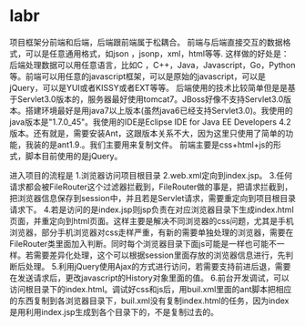 labr
====

项目框架分前端和后端，后端跟前端属于松耦合。
前端与后端直接交互的数据格式，可以是任意通用格式，如json ，jsonp，xml，html等等.
这样做的好处是：后端处理数据可以用任意语言，比如C ，C++，Java，Javascript，Go，Python等。前端可以用任意的javascript框架，可以是原始的javascript，可以是jQuery，可以是YUI或者KISSY或者EXT等等。
后端使用的技术比较简单但是是基于Servlet3.0版本的，服务器最好使用tomcat7。JBoss好像不支持Servlet3.0版本。搭建环境最好是用java7以上版本(虽然java6已经支持Servlet3.0)。我使用的java版本是"1.7.0_45"。我使用的IDE是Eclipse IDE for Java EE Developers 4.2版本。还有就是，需要安装Ant，这跟版本关系不大，因为这里只使用了简单的功能，我装的是ant1.9.。我们主要用来复制文件。
前端主要是css+html+js的形式，脚本目前使用的是jQuery。

进入项目的流程是
1.浏览器访问项目根目录
2.web.xml定向到index.jsp。
3.任何请求都会被FileRouter这个过滤器拦截到，FileRouter做的事是，把请求拦截到，把浏览器信息保存到session中，并且若是Servlet请求，需要重定向到项目根目录请求下。
4.若是访问的是index.jsp则jsp负责在对应浏览器目录下生成index.html页面，并重定向到html页面。这样主要是解决不同浏览器的css问题，尤其是手机浏览器，部分手机浏览器对css走样严重，有新的需要单独处理的浏览器，需要在FileRouter类里面加入判断。同时每个浏览器目录下面js可能是一样也可能不一样。若需要差异化处理，这个可以根据session里面存放的浏览器信息进行，先判断后处理。
5.利用jQuery使用Ajax的方式进行访问，若需要支持前进后退，需要在发送请求后，更改javascript的History对象里面的值。
6.前台开发调试，可以访问根目录下的index.html。调试好css和js后，用buil.xml里面的ant脚本把相应的东西复制到各浏览器目录下，buil.xml没有复制index.html的任务，因为index是用利用index.jsp生成到各个目录下的，不是复制过去的。
